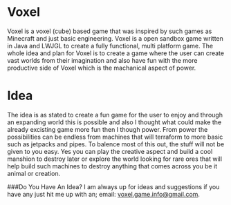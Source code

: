 Voxel
==========
Voxel is a voxel (cube) based game that was inspired by such games as Minecraft and just basic engineering. Voxel is a open sandbox game written in Java and LWJGL to create a fully functional, multi platform game. The whole idea and plan for Voxel is to create a game where the user can create vast worlds from their imagination and also have fun with the more productive side of Voxel which is the machanical aspect of power.

Idea
==========
The idea is as stated to create a fun game for the user to enjoy and through an expanding world this is possible and also I thought what could make the already excisting game more fun then I though power.
From power the possibilities can be endless from machines that will terraform to more basic such as jetpacks and pipes. To balence most of this out, the stuff will not be given to you easy. Yes you can play the creative aspect and build a cool manshion to destroy later or explore the world looking for rare ores that will help build such machines to destroy anything that comes across you be it animal or creation.

###Do You Have An Idea?
I am always up for ideas and suggestions if you have any just hit me up with an;
email: voxel.game.info@gmail.com. 
 